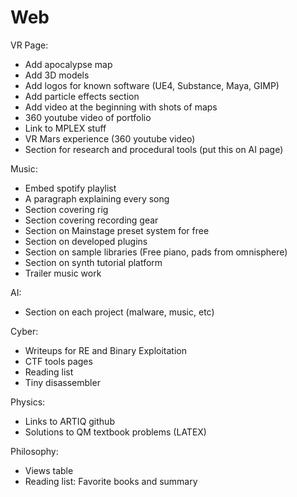 # Web

VR Page:
 - Add apocalypse map
 - Add 3D models
 - Add logos for known software (UE4, Substance, Maya, GIMP)
 - Add particle effects section
 - Add video at the beginning with shots of maps
 - 360 youtube video of portfolio
 - Link to MPLEX stuff
 - VR Mars experience (360 youtube video)
 - Section for research and procedural tools (put this on AI page)

Music:
 - Embed spotify playlist
 - A paragraph explaining every song
 - Section covering rig
 - Section covering recording gear
 - Section on Mainstage preset system for free
 - Section on developed plugins 
 - Section on sample libraries (Free piano, pads from omnisphere)
 - Section on synth tutorial platform
 - Trailer music work

AI:
 - Section on each project (malware, music, etc)

Cyber:
 - Writeups for RE and Binary Exploitation
 - CTF tools pages
 - Reading list
 - Tiny disassembler

Physics:
 - Links to ARTIQ github
 - Solutions to QM textbook problems (LATEX)

Philosophy:
 - Views table
 - Reading list: Favorite books and summary

